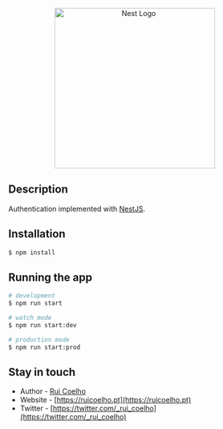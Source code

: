 <p align="center">
  <a href="http://nestjs.com/" target="blank"><img src="https://nestjs.com/img/logo_text.svg" width="320" alt="Nest Logo" /></a>
</p>

## Description

Authentication implemented with [NestJS](http://nestjs.com/).

## Installation

```bash
$ npm install
```

## Running the app

```bash
# development
$ npm run start

# watch mode
$ npm run start:dev

# production mode
$ npm run start:prod
```

## Stay in touch

- Author - [Rui Coelho](https://github.com/user-cube)
- Website - [https://ruicoelho.pt](https://ruicoelho.pt)
- Twitter - [https://twitter.com/_rui_coelho](https://twitter.com/_rui_coelho)
